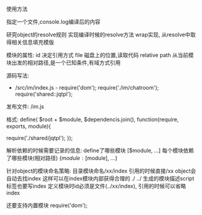 使用方法

指定一个文件,console.log编译后的内容

研究object的resolve规则  实现编译时候的resolve方法
wrap实现, 从resolve中取得相关信息填充模版

模块的属性:
id 决定引用方式
file 磁盘上的位置,读取代码
relative path 从当前模块出发的相对路径,是一个已知条件,有域方式引用

源码写法:

- /src/im/index.js -
require('dom');
require('./im/chatroom');
require('shared::jqtpl');

发布文件:
/im.js

格式:
define( $root + $module, $dependencis.join(), function(require, exports, module){

require('./shared/jqtpl');
});

解析依赖的时候需要记录的信息:
define了哪些模块 [$module, ...]
每个模块依赖了哪些模块(相对路径) {$module: [$module], …}


针对object的模块命名策略: 目录模块命名/xx/index  引用的时候直接/xx  object会自动去找index
这样可以在index模块内部获得合理的 ./  ../ 
生成的模块描述script标签也要写index
定义模块时id必须是文件(../xx/index), 引用的时候可以省略index

还要支持内置模块 require('dom');